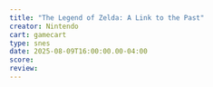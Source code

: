 ```yaml
---
title: "The Legend of Zelda: A Link to the Past"
creator: Nintendo
cart: gamecart
type: snes
date: 2025-08-09T16:00:00.00-04:00
score: 
review: 
---
```

